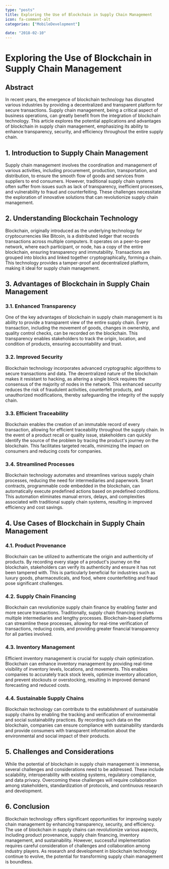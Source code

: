 ```yaml
---
type: "posts"
title: Exploring the Use of Blockchain in Supply Chain Management
icon: fa-comment-alt
categories: ["MobileDevelopment"]

date: "2018-02-10"
---
```




# Exploring the Use of Blockchain in Supply Chain Management

## Abstract
In recent years, the emergence of blockchain technology has disrupted various industries by providing a decentralized and transparent platform for secure transactions. Supply chain management, being a critical aspect of business operations, can greatly benefit from the integration of blockchain technology. This article explores the potential applications and advantages of blockchain in supply chain management, emphasizing its ability to enhance transparency, security, and efficiency throughout the entire supply chain.

## 1. Introduction to Supply Chain Management
Supply chain management involves the coordination and management of various activities, including procurement, production, transportation, and distribution, to ensure the smooth flow of goods and services from suppliers to end consumers. However, traditional supply chain systems often suffer from issues such as lack of transparency, inefficient processes, and vulnerability to fraud and counterfeiting. These challenges necessitate the exploration of innovative solutions that can revolutionize supply chain management.

## 2. Understanding Blockchain Technology
Blockchain, originally introduced as the underlying technology for cryptocurrencies like Bitcoin, is a distributed ledger that records transactions across multiple computers. It operates on a peer-to-peer network, where each participant, or node, has a copy of the entire blockchain, ensuring transparency and immutability. Transactions are grouped into blocks and linked together cryptographically, forming a chain. This technology provides a tamper-proof and decentralized platform, making it ideal for supply chain management.

## 3. Advantages of Blockchain in Supply Chain Management
### 3.1. Enhanced Transparency
One of the key advantages of blockchain in supply chain management is its ability to provide a transparent view of the entire supply chain. Every transaction, including the movement of goods, changes in ownership, and quality control checks, can be recorded on the blockchain. This transparency enables stakeholders to track the origin, location, and condition of products, ensuring accountability and trust.

### 3.2. Improved Security
Blockchain technology incorporates advanced cryptographic algorithms to secure transactions and data. The decentralized nature of the blockchain makes it resistant to hacking, as altering a single block requires the consensus of the majority of nodes in the network. This enhanced security reduces the risk of fraudulent activities, counterfeit products, and unauthorized modifications, thereby safeguarding the integrity of the supply chain.

### 3.3. Efficient Traceability
Blockchain enables the creation of an immutable record of every transaction, allowing for efficient traceability throughout the supply chain. In the event of a product recall or quality issue, stakeholders can quickly identify the source of the problem by tracing the product's journey on the blockchain. This facilitates targeted recalls, minimizing the impact on consumers and reducing costs for companies.

### 3.4. Streamlined Processes
Blockchain technology automates and streamlines various supply chain processes, reducing the need for intermediaries and paperwork. Smart contracts, programmable code embedded in the blockchain, can automatically execute predefined actions based on predefined conditions. This automation eliminates manual errors, delays, and complexities associated with traditional supply chain systems, resulting in improved efficiency and cost savings.

## 4. Use Cases of Blockchain in Supply Chain Management
### 4.1. Product Provenance
Blockchain can be utilized to authenticate the origin and authenticity of products. By recording every stage of a product's journey on the blockchain, stakeholders can verify its authenticity and ensure it has not been tampered with. This is particularly beneficial for industries such as luxury goods, pharmaceuticals, and food, where counterfeiting and fraud pose significant challenges.

### 4.2. Supply Chain Financing
Blockchain can revolutionize supply chain finance by enabling faster and more secure transactions. Traditionally, supply chain financing involves multiple intermediaries and lengthy processes. Blockchain-based platforms can streamline these processes, allowing for real-time verification of transactions, reducing costs, and providing greater financial transparency for all parties involved.

### 4.3. Inventory Management
Efficient inventory management is crucial for supply chain optimization. Blockchain can enhance inventory management by providing real-time visibility of inventory levels, locations, and movements. This enables companies to accurately track stock levels, optimize inventory allocation, and prevent stockouts or overstocking, resulting in improved demand forecasting and reduced costs.

### 4.4. Sustainable Supply Chains
Blockchain technology can contribute to the establishment of sustainable supply chains by enabling the tracking and verification of environmental and social sustainability practices. By recording such data on the blockchain, companies can ensure compliance with sustainability standards and provide consumers with transparent information about the environmental and social impact of their products.

## 5. Challenges and Considerations
While the potential of blockchain in supply chain management is immense, several challenges and considerations need to be addressed. These include scalability, interoperability with existing systems, regulatory compliance, and data privacy. Overcoming these challenges will require collaboration among stakeholders, standardization of protocols, and continuous research and development.

## 6. Conclusion
Blockchain technology offers significant opportunities for improving supply chain management by enhancing transparency, security, and efficiency. The use of blockchain in supply chains can revolutionize various aspects, including product provenance, supply chain financing, inventory management, and sustainability. However, successful implementation requires careful consideration of challenges and collaboration among industry players. As research and development in blockchain technology continue to evolve, the potential for transforming supply chain management is boundless.